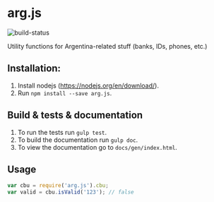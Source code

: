 arg.js
===

![build-status](https://travis-ci.org/miparnisari/arg.js.svg?branch=master)

Utility functions for Argentina-related stuff (banks, IDs, phones, etc.)

## Installation:

1. Install nodejs (https://nodejs.org/en/download/).
1. Run `npm install --save arg.js`.

## Build & tests & documentation

1. To run the tests run `gulp test`.
1. To build the documentation run `gulp doc`.
1. To view the documentation go to `docs/gen/index.html`.

## Usage

  ```javascript
  var cbu = require('arg.js').cbu;
  var valid = cbu.isValid('123'); // false
  ```